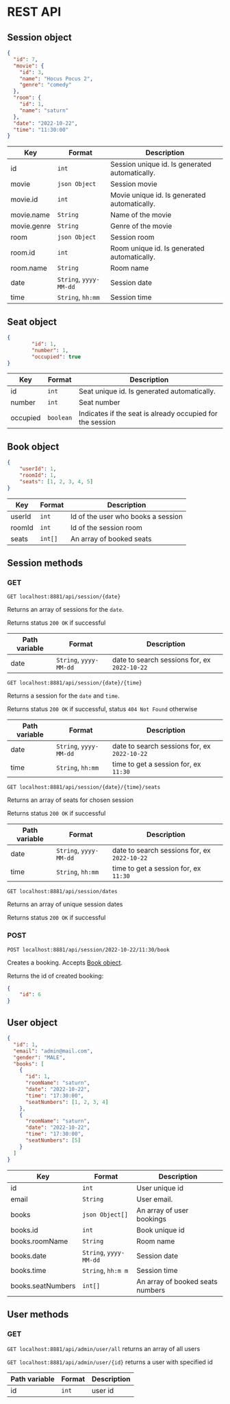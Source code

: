 # REST API

## Session object

```json
{
  "id": 7,
  "movie": {
    "id": 3,
    "name": "Hocus Pocus 2",
    "genre": "comedy"
  },
  "room": {
    "id": 1,
    "name": "saturn"
  },
  "date": "2022-10-22",
  "time": "11:30:00"
}
```

| Key         | Format                 | Description                                    |
|-------------|------------------------|------------------------------------------------|
| id          | `int`                  | Session unique id. Is generated automatically. |
| movie       | `json Object`          | Session movie                                  |
| movie.id    | `int`                  | Movie unique id. Is generated automatically.   |
| movie.name  | `String`               | Name of the movie                              |
| movie.genre | `String`               | Genre of the movie                             |
| room        | `json Object`          | Session room                                   |
| room.id     | `int`                  | Room unique id. Is generated automatically.    |
| room.name   | `String`               | Room name                                      |
| date        | `String`, `yyyy-MM-dd` | Session date                                   |
| time        | `String`, `hh:mm`      | Session time                                   |

## Seat object

```json
{
        "id": 1,
        "number": 1,
        "occupied": true
}
```

| Key         | Format                 | Description                                               |
|-------------|------------------------|-----------------------------------------------------------|
| id          | `int`                  | Seat unique id. Is generated automatically.               |
| number      | `int`                  | Seat number                                               |
| occupied    | `boolean`              | Indicates if the seat is already occupied for the session |

## Book object

```json
{
    "userId": 1,
    "roomId": 1,
    "seats": [1, 2, 3, 4, 5]
}
```

| Key    | Format  | Description                        |
|--------|---------|------------------------------------|
| userId | `int`   | Id of the user who books a session |
| roomId | `int`   | Id of the session room             |
| seats  | `int[]` | An array of booked seats           |

## Session methods

### GET

`GET localhost:8881/api/session/{date}`

Returns an array of sessions for the `date`.

Returns status `200 OK` if successful

| Path variable | Format                 | Description                                  |
|---------------|------------------------|----------------------------------------------|
| date          | `String`, `yyyy-MM-dd` | date to search sessions for, ex `2022-10-22` |

`GET localhost:8881/api/session/{date}/{time}`

Returns a session for the `date` and `time`.

Returns status `200 OK` if successful, status `404 Not Found` otherwise

| Path variable | Format                 | Description                                  |
|---------------|------------------------|----------------------------------------------|
| date          | `String`, `yyyy-MM-dd` | date to search sessions for, ex `2022-10-22` |
| time          | `String`, `hh:mm`      | time to get a session for, ex `11:30`        |

`GET localhost:8881/api/session/{date}/{time}/seats`

Returns an array of seats for chosen session

Returns status `200 OK` if successful

| Path variable | Format                 | Description                                  |
|---------------|------------------------|----------------------------------------------|
| date          | `String`, `yyyy-MM-dd` | date to search sessions for, ex `2022-10-22` |
| time          | `String`, `hh:mm`      | time to get a session for, ex `11:30`        |

`GET localhost:8881/api/session/dates`

Returns an array of unique session dates

Returns status `200 OK` if successful

### POST

`POST localhost:8881/api/session/2022-10-22/11:30/book`

Creates a booking. Accepts [Book object](#Book-object).

Returns the id of created booking:
```json
{
    "id": 6
}
```

## User object

```json
{
  "id": 1,
  "email": "admin@mail.com",
  "gender": "MALE",
  "books": [
    {
      "id": 1,
      "roomName": "saturn",
      "date": "2022-10-22",
      "time": "17:30:00",
      "seatNumbers": [1, 2, 3, 4]
    },
    {
      "roomName": "saturn",
      "date": "2022-10-22",
      "time": "17:30:00",
      "seatNumbers": [5]
    }
  ]
}
```

| Key               | Format                 | Description                      |
|-------------------|------------------------|----------------------------------|
| id                | `int`                  | User unique id                   |
| email             | `String`               | User email.                      |
| books             | `json Object[]`        | An array of user bookings        |
| books.id          | `int`                  | Book unique id                   |
| books.roomName    | `String`               | Room name                        |
| books.date        | `String`, `yyyy-MM-dd` | Session date                     |
| books.time        | `String`, `hh:m m`     | Session time                     |
| books.seatNumbers | `int[]`                | An array of booked seats numbers |

## User methods

### GET

`GET localhost:8881/api/admin/user/all`
returns an array of all users

`GET localhost:8881/api/admin/user/{id}`
returns a user with specified id

| Path variable | Format | Description |
|---------------|--------|-------------|
| id            | `int`  | user id     |